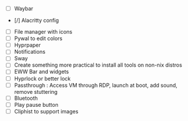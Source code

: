 - [ ] Waybar
- [/] Alacritty config
- [ ] File manager with icons
- [ ] Pywal to edit colors
- [ ] Hyprpaper
- [ ] Notifications
- [ ] Sway
- [ ] Create something more practical to install all tools on non-nix distros
- [ ] EWW Bar and widgets
- [ ] Hyprlock or better lock
- [ ] Passthrough : Access VM through RDP, launch at boot, add sound, remove stuttering
- [ ] Bluetooth
- [ ] Play pause button
- [ ] Cliphist to support images
